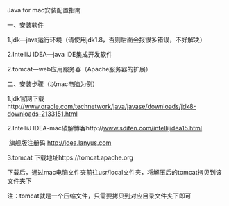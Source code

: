 Java for mac安装配置指南

一、安装软件

1.jdk—java运行环境（请使用jdk1.8，否则后面会报很多错误，不好解决）

2.IntelliJ IDEA—java IDE集成开发软件

2.tomcat—web应用服务器（Apache服务器的扩展）

二、安装步骤（以mac电脑为例）

1.jdk官网下载http://www.oracle.com/technetwork/java/javase/downloads/jdk8-downloads-2133151.html

2.IntelliJ IDEA-mac破解博客http://www.sdifen.com/intellijidea15.html

​    旗舰版注册码 http://idea.lanyus.com

3.tomcat 下载地址https://tomcat.apache.org

下载后，通过mac电脑文件夹前往usr/local文件夹，将解压后的tomcat拷贝到该文件夹下

注：tomcat就是一个压缩文件，只需要拷贝到对应目录文件夹下即可



